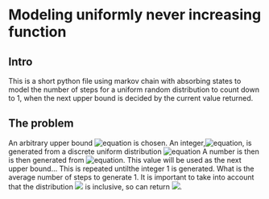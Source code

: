 # Modeling uniformly never increasing function

## Intro
This is a short python file using markov chain with absorbing states to model the number of steps for a uniform random distribution to count down to 1, when the next upper bound is decided by the current value returned.

## The problem
An arbitrary upper bound ![equation](https://latex.codecogs.com/svg.image?x_%7B0%7D) is chosen. An integer,![equation](https://latex.codecogs.com/svg.image?x_%7Bt%7D), is generated from a discrete uniform distribution ![equation](https://latex.codecogs.com/svg.image?U%7B1,x_0%7D) A number is then is then generated from ![equation](https://latex.codecogs.com/svg.image?U%5C%7B1,x_1%5C%7D). This value will be used as the next upper bound...
This is repeated untilthe integer 1 is generated. What is the average number of steps to generate 1. It is important to take into account that the distribution
<img src="https://latex.codecogs.com/gif.latex?O_t=\text {U~(1,x)} t " /> is inclusive, so can return 
<img src="https://latex.codecogs.com/gif.latex?O_t=\text {x} t " />.
